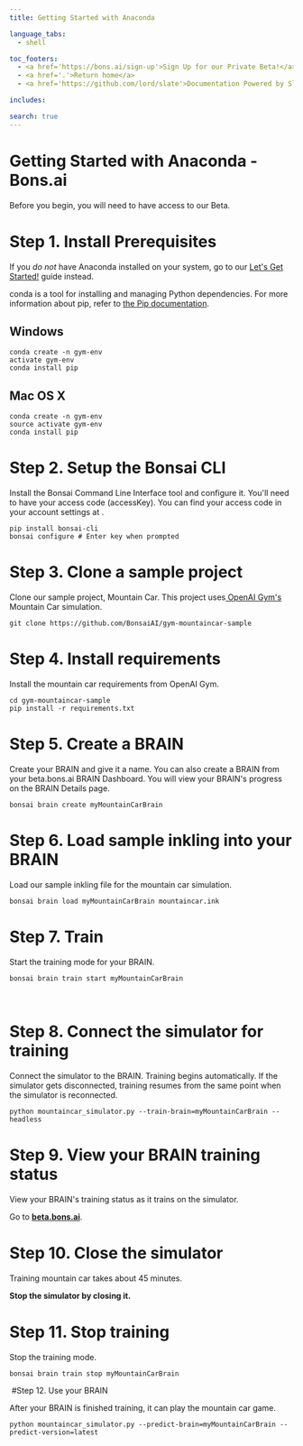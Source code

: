 ```yaml
---
title: Getting Started with Anaconda

language_tabs:
  - shell

toc_footers:
  - <a href='https://bons.ai/sign-up'>Sign Up for our Private Beta!</a>
  - <a href='.'>Return home</a>
  - <a href='https://github.com/lord/slate'>Documentation Powered by Slate</a>

includes:

search: true
---
```


# Getting Started with Anaconda - Bons.ai

<aside class="success">Before you begin, you will need to have access to our Beta.</aside>

# Step 1. Install Prerequisites

If you *do not* have Anaconda installed on your system, go to our [Let's Get Started!][5] guide instead.

<aside class="notice"> conda is a tool for installing and managing Python dependencies. For more information about pip, refer to <a href='https://pip.pypa.io/en/stable/'>the Pip documentation</a>.</aside>

## Windows

```
conda create -n gym-env
activate gym-env
conda install pip
```

## Mac OS X  

```
conda create -n gym-env
source activate gym-env
conda install pip
```

# Step 2. Setup the Bonsai CLI

Install the Bonsai Command Line Interface tool and configure it. You'll need to have your access code (accessKey). You can find your access code in your account settings at .

```
pip install bonsai-cli
bonsai configure # Enter key when prompted
```

# Step 3. Clone a sample project

Clone our sample project, Mountain Car. This project uses[ OpenAI Gym's][3] Mountain Car simulation.

```
git clone https://github.com/BonsaiAI/gym-mountaincar-sample
```

# Step 4. Install requirements

Install the mountain car requirements from OpenAI Gym.

```
cd gym-mountaincar-sample
pip install -r requirements.txt
```

# Step 5. Create a BRAIN

Create your BRAIN and give it a name. You can also create a BRAIN from your beta.bons.ai BRAIN Dashboard. You will view your BRAIN's progress on the BRAIN Details page.

```
bonsai brain create myMountainCarBrain
```

# Step 6. Load sample inkling into your BRAIN

Load our sample inkling file for the mountain car simulation.

```
bonsai brain load myMountainCarBrain mountaincar.ink
```

# Step 7. Train

Start the training mode for your BRAIN.

```
bonsai brain train start myMountainCarBrain
```
‍

# Step 8. Connect the simulator for training

Connect the simulator to the BRAIN. Training begins automatically. If the simulator gets disconnected, training resumes from the same point when the simulator is reconnected.

```
python mountaincar_simulator.py --train-brain=myMountainCarBrain --headless
```

# Step 9. View your BRAIN training status

View your BRAIN's training status as it trains on the simulator.

 Go to [**beta.bons.ai**][4].

# Step 10. Close the simulator

Training mountain car takes about 45 minutes.

**Stop the simulator by closing it.**

# Step 11. Stop training

Stop the training mode.

```
bonsai brain train stop myMountainCarBrain
```
‍
#Step 12. Use your BRAIN

After your BRAIN is finished training, it can play the mountain car game.

```
python mountaincar_simulator.py --predict-brain=myMountainCarBrain --predict-version=latest
```

[1]: https://bons.ai
[2]: http://docs.bons.ai/getting-started/lets-get-started
[3]: https://gym.openai.com/envs/MountainCar-v0
[4]: https://beta.bons.ai
[5]: ./getting_started.html#let-39-s-get-started
